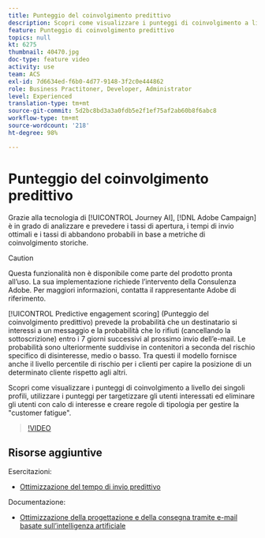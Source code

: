 ```yaml
---
title: Punteggio del coinvolgimento predittivo
description: Scopri come visualizzare i punteggi di coinvolgimento a livello dei singoli profili, utilizzare i punteggi per targetizzare gli utenti interessati ed eliminare gli utenti con calo di interesse e creare regole di tipologia per gestire la "customer fatigue".
feature: Punteggio di coinvolgimento predittivo
topics: null
kt: 6275
thumbnail: 40470.jpg
doc-type: feature video
activity: use
team: ACS
exl-id: 7d6634ed-f6b0-4d77-9148-3f2c0e444862
role: Business Practitoner, Developer, Administrator
level: Experienced
translation-type: tm+mt
source-git-commit: 5d2bc8bd3a3a0fdb5e2f1ef75af2ab60b8f6abc8
workflow-type: tm+mt
source-wordcount: '218'
ht-degree: 98%

---
```


# Punteggio del coinvolgimento predittivo

Grazie alla tecnologia di [!UICONTROL Journey AI], [!DNL Adobe Campaign] è in grado di analizzare e prevedere i tassi di apertura, i tempi di invio ottimali e i tassi di abbandono probabili in base a metriche di coinvolgimento storiche.

>[!CAUTION]
>Questa funzionalità non è disponibile come parte del prodotto pronta all’uso. La sua implementazione richiede l’intervento della Consulenza Adobe. Per maggiori informazioni, contatta il rappresentante Adobe di riferimento.

[!UICONTROL Predictive engagement scoring] (Punteggio del coinvolgimento predittivo) prevede la probabilità che un destinatario si interessi a un messaggio e la probabilità che lo rifiuti (cancellando la sottoscrizione) entro i 7 giorni successivi al prossimo invio dell’e-mail. Le probabilità sono ulteriormente suddivise in contenitori a seconda del rischio specifico di disinteresse, medio o basso. Tra questi il modello fornisce anche il livello percentile di rischio per i clienti per capire la posizione di un determinato cliente rispetto agli altri.

Scopri come visualizzare i punteggi di coinvolgimento a livello dei singoli profili, utilizzare i punteggi per targetizzare gli utenti interessati ed eliminare gli utenti con calo di interesse e creare regole di tipologia per gestire la &quot;customer fatigue&quot;.

>[!VIDEO](https://video.tv.adobe.com/v/40470?quality=12)

## Risorse aggiuntive

Esercitazioni:

* [Ottimizzazione del tempo di invio predittivo](predictive-send-time-optimization.md)

Documentazione:

* [Ottimizzazione della progettazione e della consegna tramite e-mail basate sull’intelligenza artificiale](https://docs.adobe.com/help/it-IT/campaign-standard/using/testing-and-sending/preparing-and-testing-messages/predictive.html)
